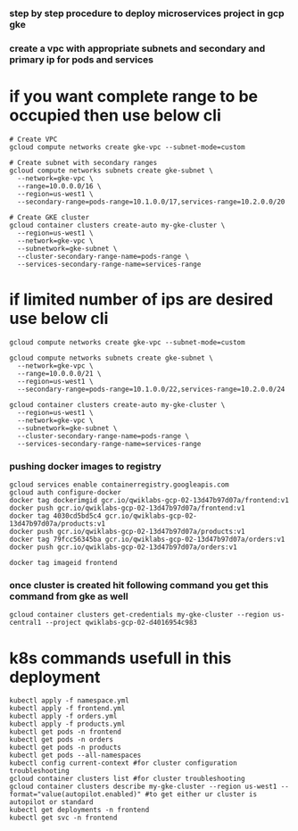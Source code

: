 ### step by step procedure to deploy microservices project in gcp gke 

### create a vpc with appropriate subnets and secondary and primary ip for pods and services
# if you want complete range to be occupied then use below cli
``` 
# Create VPC
gcloud compute networks create gke-vpc --subnet-mode=custom

# Create subnet with secondary ranges
gcloud compute networks subnets create gke-subnet \
  --network=gke-vpc \
  --range=10.0.0.0/16 \
  --region=us-west1 \
  --secondary-range=pods-range=10.1.0.0/17,services-range=10.2.0.0/20

# Create GKE cluster
gcloud container clusters create-auto my-gke-cluster \
  --region=us-west1 \
  --network=gke-vpc \
  --subnetwork=gke-subnet \
  --cluster-secondary-range-name=pods-range \
  --services-secondary-range-name=services-range
```
# if limited number of ips are desired use below cli
```
gcloud compute networks create gke-vpc --subnet-mode=custom

gcloud compute networks subnets create gke-subnet \
  --network=gke-vpc \
  --range=10.0.0.0/21 \
  --region=us-west1 \
  --secondary-range=pods-range=10.1.0.0/22,services-range=10.2.0.0/24

gcloud container clusters create-auto my-gke-cluster \
  --region=us-west1 \
  --network=gke-vpc \
  --subnetwork=gke-subnet \
  --cluster-secondary-range-name=pods-range \
  --services-secondary-range-name=services-range
``` 
### pushing docker images to registry

```
gcloud services enable containerregistry.googleapis.com
gcloud auth configure-docker
docker tag dockerimgid gcr.io/qwiklabs-gcp-02-13d47b97d07a/frontend:v1
docker push gcr.io/qwiklabs-gcp-02-13d47b97d07a/frontend:v1
docker tag 4030cd5bd5c4 gcr.io/qwiklabs-gcp-02-13d47b97d07a/products:v1
docker push gcr.io/qwiklabs-gcp-02-13d47b97d07a/products:v1
docker tag 79fcc56345ba gcr.io/qwiklabs-gcp-02-13d47b97d07a/orders:v1
docker push gcr.io/qwiklabs-gcp-02-13d47b97d07a/orders:v1
```
```
docker tag imageid frontend
```
### once cluster is created hit following command you get this command from gke as well
```
gcloud container clusters get-credentials my-gke-cluster --region us-central1 --project qwiklabs-gcp-02-d4016954c983
```
# k8s commands usefull in this deployment 
```
kubectl apply -f namespace.yml
kubectl apply -f frontend.yml
kubectl apply -f orders.yml
kubectl apply -f products.yml
kubectl get pods -n frontend
kubectl get pods -n orders
kubectl get pods -n products
kubectl get pods --all-namespaces
kubectl config current-context #for cluster configuration troubleshooting
gcloud container clusters list #for cluster troubleshooting 
gcloud container clusters describe my-gke-cluster --region us-west1 --format="value(autopilot.enabled)" #to get either ur cluster is autopilot or standard
kubectl get deployments -n frontend
kubectl get svc -n frontend
```
